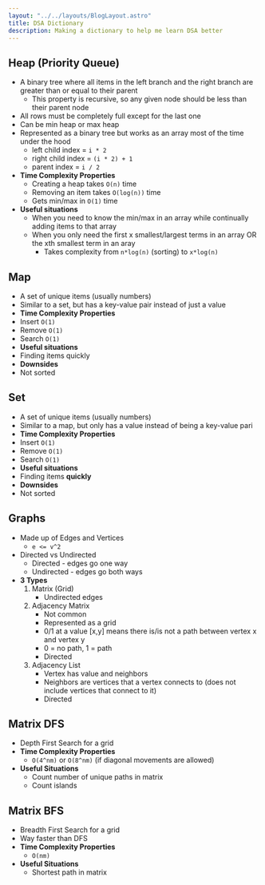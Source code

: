```yaml
---
layout: "../../layouts/BlogLayout.astro"
title: DSA Dictionary
description: Making a dictionary to help me learn DSA better
---
```


## Heap (Priority Queue)
- A binary tree where all items in the left branch and the right branch are greater than or equal to their parent
  - This property is recursive, so any given node should be less than their parent node
- All rows must be completely full except for the last one 
- Can be min heap or max heap
- Represented as a binary tree but works as an array most of the time under the hood
  - left child index = `i * 2`
  - right child index = `(i * 2) + 1`
  - parent index = `i / 2`
- **Time Complexity Properties**
  - Creating a heap takes `O(n)` time
  - Removing an item takes `O(log(n))` time
  - Gets min/max in `O(1)` time
- **Useful situations**
  - When you need to know the min/max in an array while continually adding items to that array
  - When you only need the first x smallest/largest terms in an array OR the xth smallest term in an aray
    - Takes complexity from `n*log(n)` (sorting) to `x*log(n)`


##  Map
 - A set of unique items (usually numbers)
 - Similar to a set, but has a key-value pair instead of just a value
 - **Time Complexity Properties**
 - Insert `O(1)`
 - Remove `O(1)`
 - Search `O(1)`
 - **Useful situations**
 - Finding items quickly
 - **Downsides**
 - Not sorted

## Set
 - A set of unique items (usually numbers)
 - Similar to a map, but only has a value instead of being a key-value pari
 - **Time Complexity Properties**
 - Insert `O(1)`
 - Remove `O(1)`
 - Search `O(1)`
 - **Useful situations**
 - Finding items **quickly**
 - **Downsides**
 - Not sorted

## Graphs
- Made up of Edges and Vertices
    - `e <= v^2`
- Directed vs Undirected
  - Directed - edges go one way
  - Undirected - edges go both ways
- **3 Types**
    1. Matrix (Grid)
       - Undirected edges
    2. Adjacency Matrix
       - Not common
       - Represented as a grid
       - 0/1 at a value [x,y] means there is/is not a path between vertex x and vertex y
        - 0 = no path, 1 = path
        - Directed
    3. Adjacency List
       - Vertex has value and neighbors
       - Neighbors are vertices that a vertex connects to (does not include vertices that connect to it)
       - Directed

## Matrix DFS
- Depth First Search for a grid
- **Time Complexity Properties**
  - `O(4^nm)` or `O(8^nm)` (if diagonal movements are allowed)
- **Useful Situations**
  - Count number of unique paths in matrix
  - Count islands

## Matrix BFS
- Breadth First Search for a grid
- Way faster than DFS
- **Time Complexity Properties**
  - `O(nm)`
- **Useful Situations**
  - Shortest path in matrix